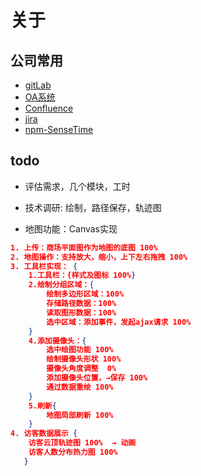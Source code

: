 
# 关于

## 公司常用

- [gitLab](http://gitlab.sz.sensetime.com/)
- [OA系统](https://oa.sensetime.com/seeyon/main.do?method=main)
- [Confluence](http://confluence.sensetime.com/#all-updates)
- [jira](http://jira.sensetime.com/secure/Dashboard.jspa)
- [npm-SenseTime](http://npm.sz.sensetime.com/#/)

## todo
- 评估需求，几个模块，工时
- 技术调研: 绘制，路径保存，轨迹图

- 地图功能：Canvas实现
```json
1. 上传：商场平面图作为地图的底图 100%
2. 地图操作：支持放大，缩小，上下左右拖拽 100%
3. 工具栏实现： {
    1.工具栏：{样式及图标 100%}
    2.绘制分组区域：{
        绘制多边形区域：100%
        存储路径数据：100%
        读取图形数据：100%
        选中区域：添加事件，发起ajax请求 100%
    }
    4.添加摄像头：{
        选中绘图功能 100%
        绘制摄像头形状 100%
        摄像头角度调整  0%
        添加摄像头位置，→保存 100%
        通过数据重绘 100%
    }
    5.刷新{
        地图局部刷新 100%
    }  
4. 访客数据展示 { 
    访客云顶轨迹图 100%  → 动画
    访客人数分布热力图 100% 
   }
```

